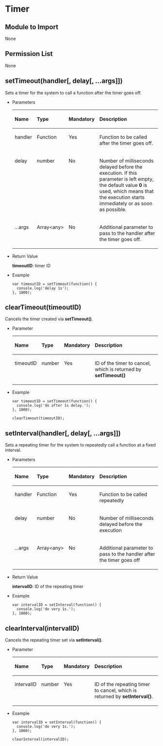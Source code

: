 # Timer<a name="EN-US_TOPIC_0000001115814848"></a>

## Module to Import<a name="en-us_topic_0000001058562847_section7480141454919"></a>

None

## Permission List<a name="en-us_topic_0000001058562847_section11257113618419"></a>

None

## setTimeout\(handler\[, delay\[, ...args\]\]\)<a name="en-us_topic_0000001058562847_section691616559215"></a>

Sets a timer for the system to call a function after the timer goes off.

-   Parameters

    <a name="en-us_topic_0000001058562847_t80f094cffa594e7e842eccce3bf1eb19"></a>
    <table><thead align="left"><tr id="en-us_topic_0000001058562847_rd6c76d49b85e4aea9496fd457b189a2a"><th class="cellrowborder" valign="top" width="14.180000000000001%" id="mcps1.1.5.1.1"><p id="en-us_topic_0000001058562847_aca3ed031fef246189779018bbcab4df3"><a name="en-us_topic_0000001058562847_aca3ed031fef246189779018bbcab4df3"></a><a name="en-us_topic_0000001058562847_aca3ed031fef246189779018bbcab4df3"></a>Name</p>
    </th>
    <th class="cellrowborder" valign="top" width="16.61%" id="mcps1.1.5.1.2"><p id="en-us_topic_0000001058562847_a89f9e11cc75c4aa9b0b31af966020f61"><a name="en-us_topic_0000001058562847_a89f9e11cc75c4aa9b0b31af966020f61"></a><a name="en-us_topic_0000001058562847_a89f9e11cc75c4aa9b0b31af966020f61"></a>Type</p>
    </th>
    <th class="cellrowborder" valign="top" width="6.3%" id="mcps1.1.5.1.3"><p id="en-us_topic_0000001058562847_a411664c3845840d4b2a6845105703f3b"><a name="en-us_topic_0000001058562847_a411664c3845840d4b2a6845105703f3b"></a><a name="en-us_topic_0000001058562847_a411664c3845840d4b2a6845105703f3b"></a>Mandatory</p>
    </th>
    <th class="cellrowborder" valign="top" width="62.91%" id="mcps1.1.5.1.4"><p id="en-us_topic_0000001058562847_ac962681702ac49e09c77a1270af9ecb2"><a name="en-us_topic_0000001058562847_ac962681702ac49e09c77a1270af9ecb2"></a><a name="en-us_topic_0000001058562847_ac962681702ac49e09c77a1270af9ecb2"></a>Description</p>
    </th>
    </tr>
    </thead>
    <tbody><tr id="en-us_topic_0000001058562847_r9d3ffb29e7e74ff4b18e0a3e3ad04925"><td class="cellrowborder" valign="top" width="14.180000000000001%" headers="mcps1.1.5.1.1 "><p id="en-us_topic_0000001058562847_p1411112320620"><a name="en-us_topic_0000001058562847_p1411112320620"></a><a name="en-us_topic_0000001058562847_p1411112320620"></a>handler</p>
    </td>
    <td class="cellrowborder" valign="top" width="16.61%" headers="mcps1.1.5.1.2 "><p id="en-us_topic_0000001058562847_p11016237618"><a name="en-us_topic_0000001058562847_p11016237618"></a><a name="en-us_topic_0000001058562847_p11016237618"></a>Function</p>
    </td>
    <td class="cellrowborder" valign="top" width="6.3%" headers="mcps1.1.5.1.3 "><p id="en-us_topic_0000001058562847_p1892231068"><a name="en-us_topic_0000001058562847_p1892231068"></a><a name="en-us_topic_0000001058562847_p1892231068"></a>Yes</p>
    </td>
    <td class="cellrowborder" valign="top" width="62.91%" headers="mcps1.1.5.1.4 "><p id="en-us_topic_0000001058562847_p788516491307"><a name="en-us_topic_0000001058562847_p788516491307"></a><a name="en-us_topic_0000001058562847_p788516491307"></a>Function to be called after the timer goes off.</p>
    </td>
    </tr>
    <tr id="en-us_topic_0000001058562847_r57344f1bd4304d548bf54ba81dbe8fa5"><td class="cellrowborder" valign="top" width="14.180000000000001%" headers="mcps1.1.5.1.1 "><p id="en-us_topic_0000001058562847_p13718237614"><a name="en-us_topic_0000001058562847_p13718237614"></a><a name="en-us_topic_0000001058562847_p13718237614"></a>delay</p>
    </td>
    <td class="cellrowborder" valign="top" width="16.61%" headers="mcps1.1.5.1.2 "><p id="en-us_topic_0000001058562847_p261239618"><a name="en-us_topic_0000001058562847_p261239618"></a><a name="en-us_topic_0000001058562847_p261239618"></a>number</p>
    </td>
    <td class="cellrowborder" valign="top" width="6.3%" headers="mcps1.1.5.1.3 "><p id="en-us_topic_0000001058562847_p17516231062"><a name="en-us_topic_0000001058562847_p17516231062"></a><a name="en-us_topic_0000001058562847_p17516231062"></a>No</p>
    </td>
    <td class="cellrowborder" valign="top" width="62.91%" headers="mcps1.1.5.1.4 "><p id="en-us_topic_0000001058562847_p1943234615"><a name="en-us_topic_0000001058562847_p1943234615"></a><a name="en-us_topic_0000001058562847_p1943234615"></a>Number of milliseconds delayed before the execution. If this parameter is left empty, the default value <strong id="en-us_topic_0000001058562847_b1264512254010"><a name="en-us_topic_0000001058562847_b1264512254010"></a><a name="en-us_topic_0000001058562847_b1264512254010"></a>0</strong> is used, which means that the execution starts immediately or as soon as possible.</p>
    </td>
    </tr>
    <tr id="en-us_topic_0000001058562847_r41a55619ed484b7092dfc843ebd4fba1"><td class="cellrowborder" valign="top" width="14.180000000000001%" headers="mcps1.1.5.1.1 "><p id="en-us_topic_0000001058562847_p103182316615"><a name="en-us_topic_0000001058562847_p103182316615"></a><a name="en-us_topic_0000001058562847_p103182316615"></a>...args</p>
    </td>
    <td class="cellrowborder" valign="top" width="16.61%" headers="mcps1.1.5.1.2 "><p id="en-us_topic_0000001058562847_p1321231162"><a name="en-us_topic_0000001058562847_p1321231162"></a><a name="en-us_topic_0000001058562847_p1321231162"></a>Array&lt;any&gt;</p>
    </td>
    <td class="cellrowborder" valign="top" width="6.3%" headers="mcps1.1.5.1.3 "><p id="en-us_topic_0000001058562847_p11111231363"><a name="en-us_topic_0000001058562847_p11111231363"></a><a name="en-us_topic_0000001058562847_p11111231363"></a>No</p>
    </td>
    <td class="cellrowborder" valign="top" width="62.91%" headers="mcps1.1.5.1.4 "><p id="en-us_topic_0000001058562847_p139991022863"><a name="en-us_topic_0000001058562847_p139991022863"></a><a name="en-us_topic_0000001058562847_p139991022863"></a>Additional parameter to pass to the handler after the timer goes off.</p>
    </td>
    </tr>
    </tbody>
    </table>

-   Return Value

    **timeoutID**: timer ID

-   Example

    ```
    var timeoutID = setTimeout(function() {
      console.log('delay 1s');
    }, 1000);
    ```


## clearTimeout\(timeoutID\)<a name="en-us_topic_0000001058562847_section591824471012"></a>

Cancels the timer created via  **setTimeout\(\)**.

-   Parameter

    <a name="en-us_topic_0000001058562847_table242593951313"></a>
    <table><thead align="left"><tr id="en-us_topic_0000001058562847_row1642533921320"><th class="cellrowborder" valign="top" width="14.180000000000001%" id="mcps1.1.5.1.1"><p id="en-us_topic_0000001058562847_p15425539131316"><a name="en-us_topic_0000001058562847_p15425539131316"></a><a name="en-us_topic_0000001058562847_p15425539131316"></a>Name</p>
    </th>
    <th class="cellrowborder" valign="top" width="9.700000000000001%" id="mcps1.1.5.1.2"><p id="en-us_topic_0000001058562847_p442518395136"><a name="en-us_topic_0000001058562847_p442518395136"></a><a name="en-us_topic_0000001058562847_p442518395136"></a>Type</p>
    </th>
    <th class="cellrowborder" valign="top" width="6.18%" id="mcps1.1.5.1.3"><p id="en-us_topic_0000001058562847_p6425153915136"><a name="en-us_topic_0000001058562847_p6425153915136"></a><a name="en-us_topic_0000001058562847_p6425153915136"></a>Mandatory</p>
    </th>
    <th class="cellrowborder" valign="top" width="69.94%" id="mcps1.1.5.1.4"><p id="en-us_topic_0000001058562847_p9425193910134"><a name="en-us_topic_0000001058562847_p9425193910134"></a><a name="en-us_topic_0000001058562847_p9425193910134"></a>Description</p>
    </th>
    </tr>
    </thead>
    <tbody><tr id="en-us_topic_0000001058562847_row1442613913132"><td class="cellrowborder" valign="top" width="14.180000000000001%" headers="mcps1.1.5.1.1 "><p id="en-us_topic_0000001058562847_p16426133931310"><a name="en-us_topic_0000001058562847_p16426133931310"></a><a name="en-us_topic_0000001058562847_p16426133931310"></a>timeoutID</p>
    </td>
    <td class="cellrowborder" valign="top" width="9.700000000000001%" headers="mcps1.1.5.1.2 "><p id="en-us_topic_0000001058562847_p16426639151316"><a name="en-us_topic_0000001058562847_p16426639151316"></a><a name="en-us_topic_0000001058562847_p16426639151316"></a>number</p>
    </td>
    <td class="cellrowborder" valign="top" width="6.18%" headers="mcps1.1.5.1.3 "><p id="en-us_topic_0000001058562847_p1426739141312"><a name="en-us_topic_0000001058562847_p1426739141312"></a><a name="en-us_topic_0000001058562847_p1426739141312"></a>Yes</p>
    </td>
    <td class="cellrowborder" valign="top" width="69.94%" headers="mcps1.1.5.1.4 "><p id="en-us_topic_0000001058562847_p6426183941319"><a name="en-us_topic_0000001058562847_p6426183941319"></a><a name="en-us_topic_0000001058562847_p6426183941319"></a>ID of the timer to cancel, which is returned by <strong id="en-us_topic_0000001058562847_b5804644564"><a name="en-us_topic_0000001058562847_b5804644564"></a><a name="en-us_topic_0000001058562847_b5804644564"></a>setTimeout()</strong></p>
    </td>
    </tr>
    </tbody>
    </table>

-   Example

    ```
    var timeoutID = setTimeout(function() {
      console.log('do after 1s delay.');
    }, 1000);
    
    clearTimeout(timeoutID);
    ```


## setInterval\(handler\[, delay\[, ...args\]\]\)<a name="en-us_topic_0000001058562847_section3644185910144"></a>

Sets a repeating timer for the system to repeatedly call a function at a fixed interval.

-   Parameters

    <a name="en-us_topic_0000001058562847_table2064413592143"></a>
    <table><thead align="left"><tr id="en-us_topic_0000001058562847_row16441591142"><th class="cellrowborder" valign="top" width="14.180000000000001%" id="mcps1.1.5.1.1"><p id="en-us_topic_0000001058562847_p0644195915145"><a name="en-us_topic_0000001058562847_p0644195915145"></a><a name="en-us_topic_0000001058562847_p0644195915145"></a>Name</p>
    </th>
    <th class="cellrowborder" valign="top" width="16.61%" id="mcps1.1.5.1.2"><p id="en-us_topic_0000001058562847_p1264413594142"><a name="en-us_topic_0000001058562847_p1264413594142"></a><a name="en-us_topic_0000001058562847_p1264413594142"></a>Type</p>
    </th>
    <th class="cellrowborder" valign="top" width="6.3%" id="mcps1.1.5.1.3"><p id="en-us_topic_0000001058562847_p86449591147"><a name="en-us_topic_0000001058562847_p86449591147"></a><a name="en-us_topic_0000001058562847_p86449591147"></a>Mandatory</p>
    </th>
    <th class="cellrowborder" valign="top" width="62.91%" id="mcps1.1.5.1.4"><p id="en-us_topic_0000001058562847_p16644185991417"><a name="en-us_topic_0000001058562847_p16644185991417"></a><a name="en-us_topic_0000001058562847_p16644185991417"></a>Description</p>
    </th>
    </tr>
    </thead>
    <tbody><tr id="en-us_topic_0000001058562847_row264495931412"><td class="cellrowborder" valign="top" width="14.180000000000001%" headers="mcps1.1.5.1.1 "><p id="en-us_topic_0000001058562847_p8644659161413"><a name="en-us_topic_0000001058562847_p8644659161413"></a><a name="en-us_topic_0000001058562847_p8644659161413"></a>handler</p>
    </td>
    <td class="cellrowborder" valign="top" width="16.61%" headers="mcps1.1.5.1.2 "><p id="en-us_topic_0000001058562847_p7645259181410"><a name="en-us_topic_0000001058562847_p7645259181410"></a><a name="en-us_topic_0000001058562847_p7645259181410"></a>Function</p>
    </td>
    <td class="cellrowborder" valign="top" width="6.3%" headers="mcps1.1.5.1.3 "><p id="en-us_topic_0000001058562847_p12645259111415"><a name="en-us_topic_0000001058562847_p12645259111415"></a><a name="en-us_topic_0000001058562847_p12645259111415"></a>Yes</p>
    </td>
    <td class="cellrowborder" valign="top" width="62.91%" headers="mcps1.1.5.1.4 "><p id="en-us_topic_0000001058562847_p4645155931418"><a name="en-us_topic_0000001058562847_p4645155931418"></a><a name="en-us_topic_0000001058562847_p4645155931418"></a>Function to be called repeatedly</p>
    </td>
    </tr>
    <tr id="en-us_topic_0000001058562847_row264575911146"><td class="cellrowborder" valign="top" width="14.180000000000001%" headers="mcps1.1.5.1.1 "><p id="en-us_topic_0000001058562847_p17645159201410"><a name="en-us_topic_0000001058562847_p17645159201410"></a><a name="en-us_topic_0000001058562847_p17645159201410"></a>delay</p>
    </td>
    <td class="cellrowborder" valign="top" width="16.61%" headers="mcps1.1.5.1.2 "><p id="en-us_topic_0000001058562847_p3645175951416"><a name="en-us_topic_0000001058562847_p3645175951416"></a><a name="en-us_topic_0000001058562847_p3645175951416"></a>number</p>
    </td>
    <td class="cellrowborder" valign="top" width="6.3%" headers="mcps1.1.5.1.3 "><p id="en-us_topic_0000001058562847_p1645185981412"><a name="en-us_topic_0000001058562847_p1645185981412"></a><a name="en-us_topic_0000001058562847_p1645185981412"></a>No</p>
    </td>
    <td class="cellrowborder" valign="top" width="62.91%" headers="mcps1.1.5.1.4 "><p id="en-us_topic_0000001058562847_p13645559141415"><a name="en-us_topic_0000001058562847_p13645559141415"></a><a name="en-us_topic_0000001058562847_p13645559141415"></a>Number of milliseconds delayed before the execution</p>
    </td>
    </tr>
    <tr id="en-us_topic_0000001058562847_row96452594148"><td class="cellrowborder" valign="top" width="14.180000000000001%" headers="mcps1.1.5.1.1 "><p id="en-us_topic_0000001058562847_p4645105911412"><a name="en-us_topic_0000001058562847_p4645105911412"></a><a name="en-us_topic_0000001058562847_p4645105911412"></a>...args</p>
    </td>
    <td class="cellrowborder" valign="top" width="16.61%" headers="mcps1.1.5.1.2 "><p id="en-us_topic_0000001058562847_p1564595951413"><a name="en-us_topic_0000001058562847_p1564595951413"></a><a name="en-us_topic_0000001058562847_p1564595951413"></a>Array&lt;any&gt;</p>
    </td>
    <td class="cellrowborder" valign="top" width="6.3%" headers="mcps1.1.5.1.3 "><p id="en-us_topic_0000001058562847_p12645175971411"><a name="en-us_topic_0000001058562847_p12645175971411"></a><a name="en-us_topic_0000001058562847_p12645175971411"></a>No</p>
    </td>
    <td class="cellrowborder" valign="top" width="62.91%" headers="mcps1.1.5.1.4 "><p id="en-us_topic_0000001058562847_p12645105991413"><a name="en-us_topic_0000001058562847_p12645105991413"></a><a name="en-us_topic_0000001058562847_p12645105991413"></a>Additional parameter to pass to the handler after the timer goes off</p>
    </td>
    </tr>
    </tbody>
    </table>

-   Return Value

    **intervalID**: ID of the repeating timer

-   Example

    ```
    var intervalID = setInterval(function() {
      console.log('do very 1s.');
    }, 1000);
    ```


## clearInterval\(intervalID\)<a name="en-us_topic_0000001058562847_section16451595149"></a>

Cancels the repeating timer set via  **setInterval\(\)**.

-   Parameter

    <a name="en-us_topic_0000001058562847_table86463597147"></a>
    <table><thead align="left"><tr id="en-us_topic_0000001058562847_row146462597148"><th class="cellrowborder" valign="top" width="14.180000000000001%" id="mcps1.1.5.1.1"><p id="en-us_topic_0000001058562847_p176461759111416"><a name="en-us_topic_0000001058562847_p176461759111416"></a><a name="en-us_topic_0000001058562847_p176461759111416"></a>Name</p>
    </th>
    <th class="cellrowborder" valign="top" width="9.700000000000001%" id="mcps1.1.5.1.2"><p id="en-us_topic_0000001058562847_p8646195918141"><a name="en-us_topic_0000001058562847_p8646195918141"></a><a name="en-us_topic_0000001058562847_p8646195918141"></a>Type</p>
    </th>
    <th class="cellrowborder" valign="top" width="6.18%" id="mcps1.1.5.1.3"><p id="en-us_topic_0000001058562847_p19646165981415"><a name="en-us_topic_0000001058562847_p19646165981415"></a><a name="en-us_topic_0000001058562847_p19646165981415"></a>Mandatory</p>
    </th>
    <th class="cellrowborder" valign="top" width="69.94%" id="mcps1.1.5.1.4"><p id="en-us_topic_0000001058562847_p8646185961419"><a name="en-us_topic_0000001058562847_p8646185961419"></a><a name="en-us_topic_0000001058562847_p8646185961419"></a>Description</p>
    </th>
    </tr>
    </thead>
    <tbody><tr id="en-us_topic_0000001058562847_row12646125914143"><td class="cellrowborder" valign="top" width="14.180000000000001%" headers="mcps1.1.5.1.1 "><p id="en-us_topic_0000001058562847_p1964675951413"><a name="en-us_topic_0000001058562847_p1964675951413"></a><a name="en-us_topic_0000001058562847_p1964675951413"></a>intervalID</p>
    </td>
    <td class="cellrowborder" valign="top" width="9.700000000000001%" headers="mcps1.1.5.1.2 "><p id="en-us_topic_0000001058562847_p1864625921419"><a name="en-us_topic_0000001058562847_p1864625921419"></a><a name="en-us_topic_0000001058562847_p1864625921419"></a>number</p>
    </td>
    <td class="cellrowborder" valign="top" width="6.18%" headers="mcps1.1.5.1.3 "><p id="en-us_topic_0000001058562847_p3646145921419"><a name="en-us_topic_0000001058562847_p3646145921419"></a><a name="en-us_topic_0000001058562847_p3646145921419"></a>Yes</p>
    </td>
    <td class="cellrowborder" valign="top" width="69.94%" headers="mcps1.1.5.1.4 "><p id="en-us_topic_0000001058562847_p7646459141416"><a name="en-us_topic_0000001058562847_p7646459141416"></a><a name="en-us_topic_0000001058562847_p7646459141416"></a>ID of the repeating timer to cancel, which is returned by <strong id="en-us_topic_0000001058562847_b1855918269134"><a name="en-us_topic_0000001058562847_b1855918269134"></a><a name="en-us_topic_0000001058562847_b1855918269134"></a>setInterval()</strong>.</p>
    </td>
    </tr>
    </tbody>
    </table>

-   Example

    ```
    var intervalID = setInterval(function() {
      console.log('do very 1s.');
    }, 1000);
    
    clearInterval(intervalID);
    ```


